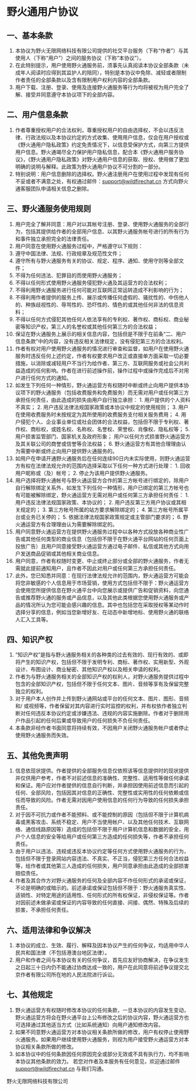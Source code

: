 # 野火通用户协议

## 一、基本条款
1. 本协议为野火无限网络科技有限公司提供的社交平台服务（下称“作者”）与其使用人（下称“用户”）之间的服务协议（下称“本协议”）。
2. 在此特别提示，用户使用野火通服务前，须事先认真阅读本协议全部条款（未成年人阅读时应得到其监护人的陪同），特别是本协议中免除、减轻或者限制作者责任的全部条款以及含有限制用户权利内容的全部条款。
3. 用户下载、注册、登录、使用及连接野火通服务等行为均将被视为用户完全了解、接受并同意遵守本协议项下的全部内容。

## 二、用户信息条款
1. 作者尊重授权用户的合法权利，尊重授权用户的自由选择权，不会以违反法律、行政法规以及本协议约定的方式收集、使用用户信息，仅会在用户授权或《野火通用户隐私政策》约定免责情况下，以信息受保护方式，向第三方提供用户信息。野火通竭尽全力保护用户隐私信息，配合本《野火通用户服务协议》，《野火通用户隐私政策》对野火通用户信息的获取、授权、使用做了更加明确的说明与解释。此政策为野火通用户协议不可分割的一部分。
2. 特别说明：用户信息删除的选择权。野火通注册用户在使用过程中发现有任何不妥或者不满意之处，有权通过邮件：support@wildfirechat.cn 方式向野火通客服团队申请相关信息之删除。

## 三、野火通服务使用规则
1. 用户完全了解并同意：用户对以其帐号注册、登录、使用野火通服务的全部行为，包括其提供给作者的全部用户信息、以其野火通服务帐号进行的所有行为和事件独立承担完全的法律责任。
2. 用户同意在使用野火通服务过程中，严格遵守以下规则：
  1. 遵守中国法律、法规、行政规章及规范性文件；
  2. 遵守所有与野火通服务有关的协议、规定、程序、通知、使用守则等全部文件；
  3. 不得为任何违法、犯罪目的而使用野火通服务；
  4. 不得以任何形式使用野火通服务侵犯野火通及其运营方的合法权利；
  5. 不得利用野火通服务进行任何可能对互联网正常运转造成不利影响的行为；
  6. 不得利用作者提供的服务上传、展示或传播任何虚假的、骚扰性的、中伤他人的、种族歧视性的、辱骂性的、恐吓性的、情色的或其他任何非法的信息资料；
  7. 不得以任何方式侵犯其他任何人依法享有的专利权、著作权、商标权、商业秘密等知识产权，第三人的名誉权或其他任何第三方的合法权益；
  8. 保证在野火通服务上展示的相关信息内容，包括但是不限于在前条“二、用户信息条款”中的内容，没有违反相关法律规定，没有侵犯第三方的合法权利。
3. 作者有权对用户使用野火通服务的情况进行审查和监督，如用户在使用野火通服务时违反任何上述约定，作者有权要求用户改正或直接单方面采取一切必要措施，以消除或减轻用户不当行为给作者、第三方、互联网服务或社会公共利益造成的任何影响。作者在进行前述操作前，操作过程中或操作完成后不对用户进行任何方式的通知。
  1. 如发生下列任何一种情形，野火通运营方有权随时中断或终止向用户提供本协议项下的野火通服务（包括收费服务和免费服务）而无需对用户或任何第三方承担任何责任，由此造成的损失由用户自行独立承担：
    1. 用户提供的个人资料不真实；
    2. 用户违反法律法规国家政策或本协议中规定的使用规则；
    3. 用户在使用收费服务时未按规定为其所使用的收费服务支付相关服务费用；
    4. 用户侵犯个人、企业事业单位或社会团体的合法权益，包括但不限于专利权、著作权、商标权，或姓名权、名称权、名誉权、荣誉权、肖像权、隐私权等；
    5. 用户损害监管部门、国家机关及政府形象；
用户以任何方式损害野火通运营方及其关联公司的商誉或信誉等合法权益；
    6. 野火通运营方有其他合理理由认为需要中断或终止向用户提供野火通服务的。
  2. 如用户在申请开通野火通服务后在任何连续90日内未实际使用，则野火通运营方有权在法律法规允许的范围内选择采取以下任何一种方式进行处理：
    1. 回收用户昵称或（及）帐号；
    2. 停止为该用户提供野火通服务。
  3. 用户选择将野火通帐号与野火通运营方合作的第三方帐号进行绑定的，除用户自行解除绑定关系外，如发生下列任何一种情形，用户已绑定的第三方帐号也有可能被解除绑定，野火通运营方无需对用户或任何第三方承担任何责任：
    1. 用户违反法律法规国家政策、本协议的；
    2. 用户违反第三方用户协议或其相关规定的；
    3. 第三方帐号所属的站方要求解除绑定的；
    4. 第三方帐号所属平台或业务已关停的；
    5. 依据法律法规国家政策规定或主管部门要求的；
    6. 野火通运营方有合理理由认为需要解除绑定的。
  4. 用户同意野火通运营方在提供野火通服务过程中以各种方式投放各种商业性广告或其他任何类型的商业信息（包括但不限于在野火通平台网站的任何页面上投放广告）且用户同意接受野火通运营方通过电子邮件、私信或其他方式向用户发送商品促销或其他相关商业信息。
  5. 用户同意，作者有权随时变更、中止或终止部分或全部的野火通服务，作者无需就此提前通知用户，且作者不因此对用户或任何第三方承担任何责任。
  6. 此外，您已知悉并同意：在现行法律法规允许的范围内，野火通运营方可能会将您非敏感的个人信息用于市场营销，使用方式包括但不限于：野火通运营方会使用您所提供信息在野火通平台中向您展示或提供广告和促销资料，向您通告或推荐野火通的服务或产品信息，以及其他此类根据您使用野火通服务或产品的情况所认为您可能会感兴趣的信息。其中也包括您在采取授权等某动作时选择分享的信息，例如当您新增好友、在动态中新增地标、使用野火通的联络人汇入工具等。

## 四、知识产权
1. “知识产权”是指与野火通服务相关的各种类的过去有效的、现行有效的、或即将产生的知识产权，包括但不限于发明专利、商标、著作权、实用新型、外观设计、布图设计、商业秘密、其他知识产权以及相关申请的权利。
2. 作者为与野火通服务相关的全部知识产权的权利人，对野火通服务提供过程中包含的全部知识产权，包括但不限于任何文本、图片、音频等享有及保留完整独立的权利。
3. 对于用户本人创作并上传到野火通网站或平台的任何文本、图片、图形、音频和/ 或视频等，作者保留对其内容进行实时监控的权利，并有权依作者独立判断对任何违反本协议约定或涉嫌违法、违规的内容实施删除。作者对于删除用户作品引起的任何后果或导致用户的任何损失不负任何责任。
4. 本条款非经作者书面同意将持续有效，不因用户关闭野火通服务帐户或者停止使用野火通服务而失效。

## 五、其他免责声明
1. 信息依现状提供。作者提供的全部服务信息仅依照该等信息提供时的现状提供并仅供用户参考，作者不对前述信息的准确性、完整性、适用性等做任何承诺和保证。用户应对作者提供的信息自行判断，并承担因使用前述信息而引起的任何、全部风险，包括因其对信息的正确性、完整性或实用性的任何依赖或信任而导致的风险。作者无需对因用户使用信息的任何行为导致的任何损失承担责任。
2. 对于因不可抗力或作者不能预料、或不能控制的原因（包括但不限于计算机病毒或黑客攻击、系统不稳定、用户不当使用帐户、以及其他任何技术、互联网络、通信线路原因等）造成的包括但不限于用户计算机信息和数据的安全，用户个人信息的安全等给用户或任何第三方造成的任何损失等，作者不承担任何责任。
3. 由于用户以违法、违规或违反本协议约定等任何方式使用野火通服务的行为，包括但不限于登录网站内容违法、不真实、不正当，侵犯第三方任何合法权益等，给作者或其他第三人造成的任何损失，用户同意承担由此造成的全部损害赔偿责任。
4. 作者及其合作方对野火通服务的任何及全部内容不作任何形式的承诺或保证，不论是明确的或暗示的。前述承诺或保证包括但不限于：野火通服务真实性、适销性、对特定用途的适用性、任何形式的所有权保证，非侵权保证等。作者对因前述未做承诺或保证的内容导致的任何直接、间接、偶然、特殊及后续的损害，不承担任何责任。

## 六、适用法律和争议解决
1. 本协议的成立、生效、履行、解释及因本协议产生的任何争议，均适用中华人民共和国法律（不包括港澳台地区法律）。
2. 用户和作者之间与本协议有关的任何争议，首先应友好协商解决，在争议发生之日起三十日内仍不能通过协商达成一致的，用户在此同意将前述争议提交北京作者有限公司所在地的人民法院进行诉讼。

## 七、其他规定
1. 野火通运营方有权随时修改本协议的任何条款，一旦本协议的内容发生变动，野火通运营方将会在野火通平台上公布修改之后的协议内容，野火通运营方也可选择通过其他适当方式（比如系统通知）向用户通知修改内容。
2. 如果不同意野火通运营方对本协议相关条款所做的修改，用户有权停止使用野火通服务。如果用户继续使用野火通服务，则视为用户接受野火通运营方对本协议相关条款所做的修改。
3. 如本协议中的任何条款因任何原因完全或部分无效或不具有执行力，均不影响本协议其他条款的效力。
若您对作者及本服务有任何意见，欢迎通过邮件 support@wildfirechat.cn 与我们沟通。


野火无限网络科技有限公司
